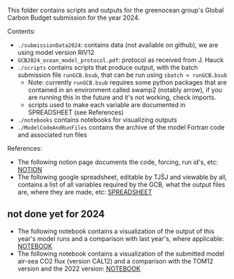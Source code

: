 This folder contains scripts and outputs for the greenocean group's Global Carbon Budget submission for the year 2024.

Contents:

- `./submissionData2024`: contains data (not available on github), we are using model version RIV12
- `GCB2024_ocean_model_protocol.pdf`: protocol as received from J. Hauck
- `./scripts` contains scripts that produce output, with the batch submission file `runGCB.bsub`, that can be run using `sbatch < runGCB.bsub` 
    - Note: currently `runGCB.bsub` requires some python packages that are contained in an environment called swamp2 (notably arrow), if you are running this in the future and it's not working, check imports.
    - scripts used to make each variable are documented in SPREADSHEET (see References)
- `./notebooks` contains notebooks for visualizing outputs
- `./ModelCodeAndRunFiles` contains the archive of the model Fortran code and associated run files 


References:
- The following notion page documents the code, forcing, run id's, etc: [NOTION](https://www.notion.so/GCB-2024-run-specifications-and-monitor-setup-ead416b3867841cf9bb81b695b1c7a5d)
- The following google spreadsheet, editable by TJŠJ and viewable by all, contains a list of all variables required by the GCB, what the output files are, where they are made, etc: [SPREADSHEET](https://docs.google.com/spreadsheets/d/1EUf1SV671k1wtSX4ccQ3CnOmnQMrtfcvsIs1SSyOzh4/edit?usp=sharing)

## not done yet for 2024
- The following notebook contains a visualization of the output of this year's model runs and a comparison with last year's, where applicable:
[NOTEBOOK](https://nbviewer.org/github/tjarnikova/GCB2023/blob/main/notebooks/visualiseAllGCBOutputs.ipynb)
- The following notebook contains a visualization of the submitted model air-sea CO2 flux (version CAL12) and a comparison with the TOM12 version and the 2022 version:
[NOTEBOOK](https://nbviewer.org/github/tjarnikova/GCB2023/blob/main/notebooks/visualiseModelFlux.ipynb)